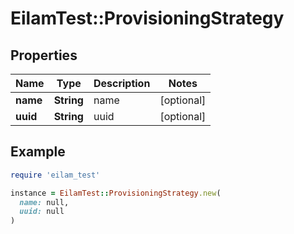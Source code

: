 # EilamTest::ProvisioningStrategy

## Properties

| Name | Type | Description | Notes |
| ---- | ---- | ----------- | ----- |
| **name** | **String** | name | [optional] |
| **uuid** | **String** | uuid | [optional] |

## Example

```ruby
require 'eilam_test'

instance = EilamTest::ProvisioningStrategy.new(
  name: null,
  uuid: null
)
```

